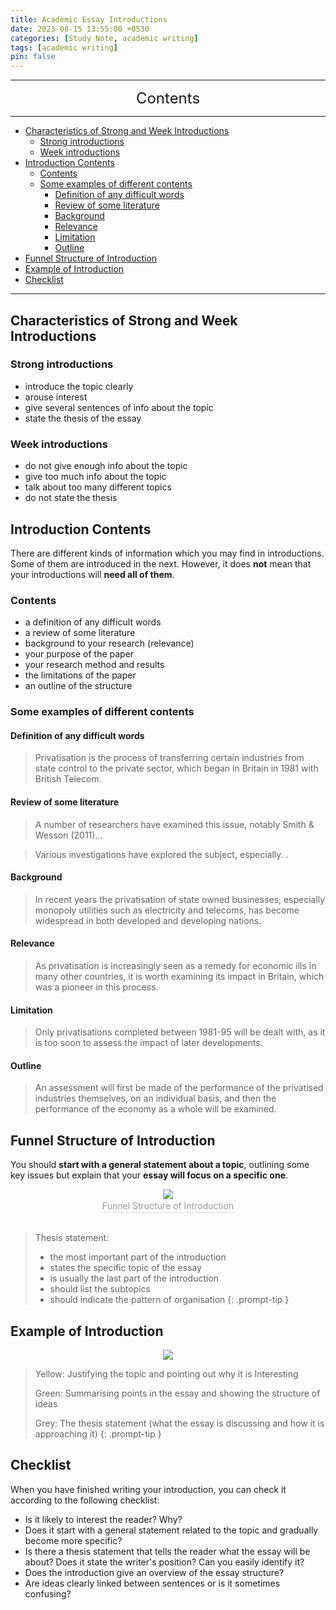 ```yaml
---
title: Academic Essay Introductions
date: 2023-08-15 13:55:00 +0530
categories: [Study Note, academic writing]
tags: [academic writing]
pin: false
---
```


---
<center><font size='5'> Contents </font></center>

---

<!-- TOC -->
  * [Characteristics of Strong and Week Introductions](#characteristics-of-strong-and-week-introductions)
    * [Strong introductions](#strong-introductions)
    * [Week introductions](#week-introductions)
  * [Introduction Contents](#introduction-contents)
    * [Contents](#contents)
    * [Some examples of different contents](#some-examples-of-different-contents)
      * [Definition of any difficult words](#definition-of-any-difficult-words)
      * [Review of some literature](#review-of-some-literature)
      * [Background](#background)
      * [Relevance](#relevance)
      * [Limitation](#limitation)
      * [Outline](#outline)
  * [Funnel Structure of Introduction](#funnel-structure-of-introduction)
  * [Example of Introduction](#example-of-introduction)
  * [Checklist](#checklist)
<!-- TOC -->

---

## Characteristics of Strong and Week Introductions

### Strong introductions

* introduce the topic clearly
* arouse interest
* give several sentences of info about the topic
* state the thesis of the essay

### Week introductions

* do not give enough info about the topic
* give too much info about the topic
* talk about too many different topics
* do not state the thesis

## Introduction Contents

There are different kinds of information which you may find in introductions. Some of them are introduced in the next. However, it does **not** mean that your introductions will **need all of them**.

### Contents

* a definition of any difficult words
* a review of some literature
* background to your research (relevance)
* your purpose of the paper
* your research method and results
* the limitations of the paper
* an outline of the structure

### Some examples of different contents

#### Definition of any difficult words

>Privatisation is the process of transferring certain industries from state control to the private sector, which began in Britain in 1981 with British Telecom.

#### Review of some literature

>A number of researchers have examined this issue, notably Smith & Wesson (2011)…

>Various investigations have explored the subject, especially. .


#### Background

>In recent years the privatisation of state owned businesses, especially monopoly utilities such as electricity and telecoms, has become widespread in both developed and developing nations.

#### Relevance

>As privatisation is increasingly seen as a remedy for economic ills in many other countries, it is worth examining its impact in Britain, which was a pioneer in this process.

#### Limitation

>Only privatisations completed between 1981-95 will be dealt with, as it is too soon to assess the impact of later developments.

#### Outline

>An assessment will first be made of the performance of the privatised industries themselves, on an individual basis, and then the performance of the economy as a whole will be examined.

## Funnel Structure of Introduction

You should **start with a general statement about a topic**, outlining some key issues but explain that your **essay will focus on a specific one**.

<center>
    <img class="image-style" 
    src="https://i.postimg.cc/k4kvbwHR/1692108423435.png">
    <br>
    <div style="color:orange; border-bottom: 1px solid #d9d9d9;
    display: inline-block;
    color: #999;
    padding: 2px;">Funnel Structure of Introduction</div>
</center>

<br>

>Thesis statement:
>
>* the most important part of the introduction
>* states the specific topic of the essay
>* is usually the last part of the introduction
>* should list the subtopics
>* should indicate the pattern of organisation
{: .prompt-tip }

## Example of Introduction

<center>
    <img class="image-style" 
    src="https://i.postimg.cc/vTfLLfRq/Picture1.jpg">
</center>

>Yellow: Justifying the topic and pointing out why it is Interesting
>
>Green: Summarising points in the essay and showing the structure of ideas
>
>Grey: The thesis statement (what the essay is discussing and how it is approaching it)
{: .prompt-tip }

## Checklist

When you have finished writing your introduction, you can check it according to the following checklist:

* Is it likely to interest the reader? Why?
* Does it start with a general statement related to the topic and gradually become more specific?
* Is there a thesis statement that tells the reader what the essay will be about? Does it state the writer's position? Can you easily identify it?
* Does the introduction give an overview of the essay structure?
* Are ideas clearly linked between sentences or is it sometimes confusing?
